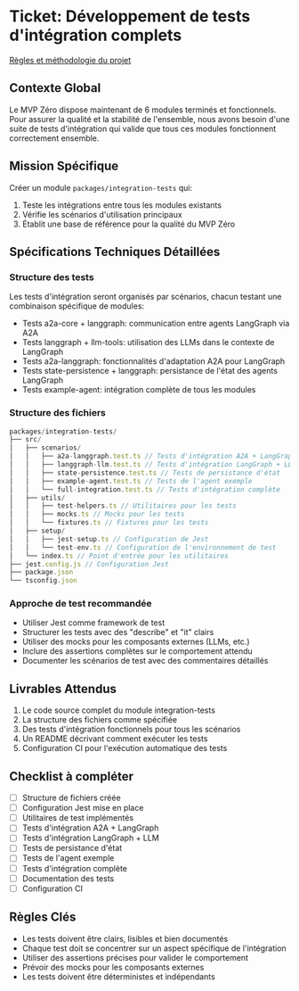 # Ticket: Développement de tests d'intégration complets

[Règles et méthodologie du projet](../../project-rules.md)

## Contexte Global
Le MVP Zéro dispose maintenant de 6 modules terminés et fonctionnels. Pour assurer la qualité et la stabilité de l'ensemble, nous avons besoin d'une suite de tests d'intégration qui valide que tous ces modules fonctionnent correctement ensemble.

## Mission Spécifique
Créer un module `packages/integration-tests` qui:
1. Teste les intégrations entre tous les modules existants
2. Vérifie les scénarios d'utilisation principaux
3. Établit une base de référence pour la qualité du MVP Zéro

## Spécifications Techniques Détaillées

### Structure des tests
Les tests d'intégration seront organisés par scénarios, chacun testant une combinaison spécifique de modules:
- Tests a2a-core + langgraph: communication entre agents LangGraph via A2A
- Tests langgraph + llm-tools: utilisation des LLMs dans le contexte de LangGraph
- Tests a2a-langgraph: fonctionnalités d'adaptation A2A pour LangGraph
- Tests state-persistence + langgraph: persistance de l'état des agents LangGraph
- Tests example-agent: intégration complète de tous les modules

### Structure des fichiers
```typescript
packages/integration-tests/
├── src/
│   ├── scenarios/
│   │   ├── a2a-langgraph.test.ts // Tests d'intégration A2A + LangGraph
│   │   ├── langgraph-llm.test.ts // Tests d'intégration LangGraph + LLM
│   │   ├── state-persistence.test.ts // Tests de persistance d'état
│   │   ├── example-agent.test.ts // Tests de l'agent exemple
│   │   └── full-integration.test.ts // Tests d'intégration complète
│   ├── utils/
│   │   ├── test-helpers.ts // Utilitaires pour les tests
│   │   ├── mocks.ts // Mocks pour les tests
│   │   └── fixtures.ts // Fixtures pour les tests
│   ├── setup/
│   │   ├── jest-setup.ts // Configuration de Jest
│   │   └── test-env.ts // Configuration de l'environnement de test
│   └── index.ts // Point d'entrée pour les utilitaires
├── jest.config.js // Configuration Jest
├── package.json
└── tsconfig.json
```

### Approche de test recommandée
- Utiliser Jest comme framework de test
- Structurer les tests avec des "describe" et "it" clairs
- Utiliser des mocks pour les composants externes (LLMs, etc.)
- Inclure des assertions complètes sur le comportement attendu
- Documenter les scénarios de test avec des commentaires détaillés

## Livrables Attendus
1. Le code source complet du module integration-tests
2. La structure des fichiers comme spécifiée
3. Des tests d'intégration fonctionnels pour tous les scénarios
4. Un README décrivant comment exécuter les tests
5. Configuration CI pour l'exécution automatique des tests

## Checklist à compléter
- [ ] Structure de fichiers créée
- [ ] Configuration Jest mise en place
- [ ] Utilitaires de test implémentés
- [ ] Tests d'intégration A2A + LangGraph
- [ ] Tests d'intégration LangGraph + LLM
- [ ] Tests de persistance d'état
- [ ] Tests de l'agent exemple
- [ ] Tests d'intégration complète
- [ ] Documentation des tests
- [ ] Configuration CI

## Règles Clés
- Les tests doivent être clairs, lisibles et bien documentés
- Chaque test doit se concentrer sur un aspect spécifique de l'intégration
- Utiliser des assertions précises pour valider le comportement
- Prévoir des mocks pour les composants externes
- Les tests doivent être déterministes et indépendants
